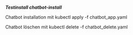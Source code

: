 ***Testinstall chatbot-install***

Chatbot installation mit kubectl apply -f chatbot_app.yaml

Chatbot löschen mit kubectl delete -f chatbot_delete.yaml
